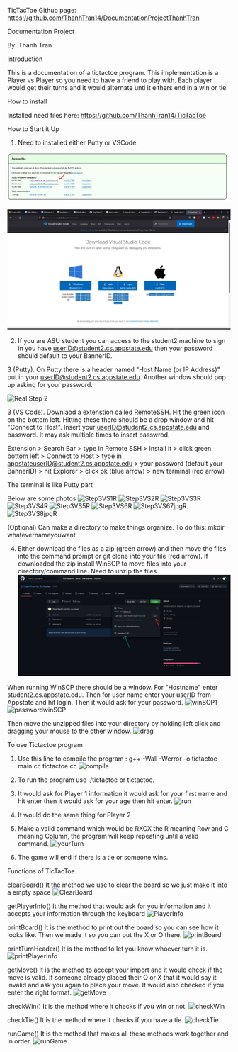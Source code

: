 
TicTacToe   Github page: https://github.com/ThanhTran14/DocumentationProjectThanhTran 

Documentation Project

By: Thanh Tran


Introduction

This is a documentation of a tictactoe program. This implementation is a Player vs Player so you need to have a friend to play with. Each player would get their turns and it would alternate unti it eithers end in a win or tie.


How to install

Installed need files here: https://github.com/ThanhTran14/TicTacToe


How to Start it Up

1. Need to installed either Putty or VSCode.

![Photos for Documentation](./Step1.jpg)

![Photos for Documentation](./Step1pt2.jpg)

2. If you are ASU student you can access to the student2 machine to sign in you have userID@student2.cs.appstate.edu then your password should default to your BannerID. 

3 (Putty). On Putty there is a header named "Host Name (or IP Address)" put in your userID@student2.cs.appstate.edu. Another window should pop up asking for your password. 

![Real Step 2](https://user-images.githubusercontent.com/97632664/165152707-46b8eaad-6c7e-4e9e-847d-f77fc0f747c5.jpg)

3 (VS Code). Downlaod a extenstion called RemoteSSH. Hit the green icon on the bottom left. Hitting these there should be a drop window and hit "Connect to Host". Insert your userID@student2.cs.appstate.edu and password. It may ask multiple times to insert passwrod.


Extension > Search Bar > type in Remote SSH > install it > click green bottom left > Connect to Host > type in appstateuserID@student2.cs.appstate.edu > your password (default your BannerID) > hit Explorer > click ok (blue arrow) > new terminal (red arrow)

The terminal is like Putty part

Below are some photos
![Step3VS1R](https://user-images.githubusercontent.com/97632664/166091385-9ac2a54d-859c-434f-a600-2a0daeaabf5f.jpg)
![Step3VS2R](https://user-images.githubusercontent.com/97632664/166091404-9ab77904-ab1e-4fe5-b598-101df4b128fb.jpg)
![Step3VS3R](https://user-images.githubusercontent.com/97632664/166091418-f04aea12-bae4-4fa1-aed4-60304278899b.jpg)
![Step3VS4R](https://user-images.githubusercontent.com/97632664/166091422-23571abd-4e57-48da-be08-ed03e22eac3c.jpg)
![Step3VS5R](https://user-images.githubusercontent.com/97632664/166091448-79a779ac-beae-47af-a029-bdd61f1fab89.jpg)
![Step3VS6R](https://user-images.githubusercontent.com/97632664/166091467-dc72a197-d573-4b6c-b058-363cac699011.jpg)
![Step3VS67jpgR](https://user-images.githubusercontent.com/97632664/166091490-94cf5cda-3b3b-4cfc-af52-305bb90abb05.jpg)
![Step3VS8jpgR](https://user-images.githubusercontent.com/97632664/166091506-28f5ee47-0555-4cde-aac1-5961ea81854d.jpg)


(Optional) Can make a directory to make things organize. To do this: mkdir whatevernameyouwant

4. Either download the files as a zip (green arrow) and then move the files into the command prompt or git clone into your file (red arrow). If downloaded the zip install WinSCP to move files into your directory/command line. Need to unzip the files.
![](Step2.jpg)

When running WinSCP there should be a window. For "Hostname" enter student2.cs.appstate.edu. Then for user name enter your userID from Appstate and hit login. Then it would ask for your password.
![winSCP1](https://user-images.githubusercontent.com/97632664/166092078-a58bca33-4f9f-4850-a5f0-708da5560af5.jpg)
![passwordwinSCP](https://user-images.githubusercontent.com/97632664/166092096-77f168ba-ffc1-4eec-8a32-4da8f763d0ae.jpg)

Then move the unzipped files into your directory by holding left click and dragging your mouse to the other window.
![drag](https://user-images.githubusercontent.com/97632664/166092202-a30f990d-b771-4a63-81f8-0430cda15240.jpg)


To use Tictactoe program

1. Use this line to compile the program : g++ -Wall -Werror -o tictactoe main.cc tictactoe.cc 
![compile](https://user-images.githubusercontent.com/97632664/166091865-10100696-dec4-4275-b4ab-fb345ade5d2c.jpg)

2. To run the program use ./tictactoe or tictactoe.

3. It would ask for Player 1 information it would ask for your first name and hit enter then it would ask for your age then hit enter.
![run](https://user-images.githubusercontent.com/97632664/166091951-7b580774-53ce-4be4-b383-6aefff93ac13.jpg)

4. It would do the same thing for Player 2

5. Make a valid command which would be RXCX the R meaning Row and C meaning Column, the program will keep repeating until a valid command.
![yourTurn](https://user-images.githubusercontent.com/97632664/166091966-caa61b10-b82c-43c3-bdb2-44639d51ab0a.jpg)

6. The game will end if there is a tie or someone wins.


Functions of TicTacToe.

clearBoard()
It the method we use to clear the board so we just make it into a empty space
![ClearBoard](https://user-images.githubusercontent.com/97632664/166091788-8a3a9c97-85ee-474a-ae6c-783284a2dc6e.jpg)

getPlayerInfo()
It the method that would ask for you information and it accepts your information through the keyboard
![PlayerInfo](https://user-images.githubusercontent.com/97632664/166091791-65836be6-1c0c-476c-a39b-d3854e480c62.jpg)

printBoard()
It is the method to print out the board so you can see how it looks like. Then we made it so you can put the X or O there.
![printBoard](https://user-images.githubusercontent.com/97632664/166091793-7e20a17e-2d76-4b99-952c-f5a28da3590b.jpg)

printTurnHeader() 
It is the method to let you know whoever turn it is.
![printPlayerInfo](https://user-images.githubusercontent.com/97632664/166091792-627ecdde-1b3d-4bdc-9e80-49b57303d0de.jpg)

getMove()
It is the method to accept your import and it would check if the move is valid. If someone already placed their O or X that it would say it invalid and ask you again to place your move. It would also checked if you enter the right format.
![getMove](https://user-images.githubusercontent.com/97632664/166091796-07c92352-6e44-45c7-a50a-9ab16e5c315e.jpg)

checkWin()
It is the method where it checks if you win or not.
![checkWin](https://user-images.githubusercontent.com/97632664/166091799-97b5a31b-3d84-4dce-8bf5-23d87569757d.jpg)

checkTie()
It is the method where it checks if you have a tie.
![checkTie](https://user-images.githubusercontent.com/97632664/166091801-10858532-d777-489d-b4ab-a3a0c8975a99.jpg)

runGame()
It is the method that makes all these methods work together and in order. 
![runGame](https://user-images.githubusercontent.com/97632664/166091803-7b9cf793-3600-4fb1-b4b0-82eb2cdeceb3.jpg)

